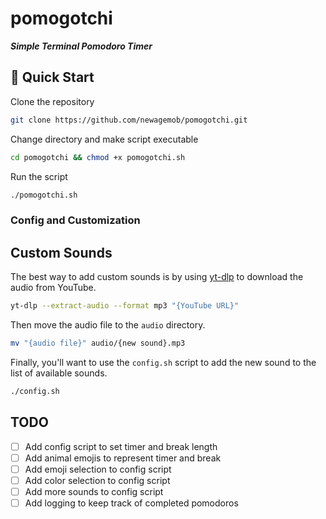 # pomogotchi

***Simple Terminal Pomodoro Timer***

## 🚀 Quick Start

Clone the repository

```bash
git clone https://github.com/newagemob/pomogotchi.git
```

Change directory and make script executable

```bash
cd pomogotchi && chmod +x pomogotchi.sh
```

Run the script
```bash
./pomogotchi.sh
```

### Config and Customization

## Custom Sounds

The best way to add custom sounds is by using [yt-dlp](https://github.com/yt-dlp/yt-dlp) to download the audio from YouTube. 

```bash
yt-dlp --extract-audio --format mp3 "{YouTube URL}"
```

Then move the audio file to the `audio` directory.

```bash
mv "{audio file}" audio/{new sound}.mp3
```

Finally, you'll want to use the `config.sh` script to add the new sound to the list of available sounds.

```bash
./config.sh
```

## TODO
- [ ] Add config script to set timer and break length
- [ ] Add animal emojis to represent timer and break
- [ ] Add emoji selection to config script
- [ ] Add color selection to config script
- [ ] Add more sounds to config script
- [ ] Add logging to keep track of completed pomodoros
